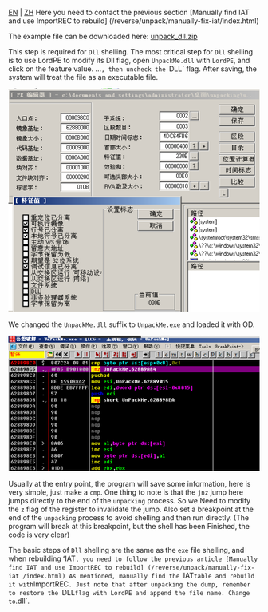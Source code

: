 [EN](./unpack-dll.md) | [ZH](./unpack-dll-zh.md)
Here you need to contact the previous section [Manually find IAT and use ImportREC to rebuild] (/reverse/unpack/manually-fix-iat/index.html)


The example file can be downloaded here: [unpack_dll.zip](https://github.com/ctf-wiki/ctf-challenges/blob/master/reverse/unpack/example/unpack_dll.zip)


This step is required for `Dll` shelling. The most critical step for `Dll` shelling is to use LordPE to modify its Dll flag, open `UnpackMe.dll` with `LordPE`, and click on the feature value. ...`, then uncheck the `DLL` flag. After saving, the system will treat the file as an executable file.


![12.png](./figure/unpack_dll/upx-dll-unpack-12.png)



We changed the `UnpackMe.dll` suffix to `UnpackMe.exe` and loaded it with OD.


![13.png](./figure/unpack_dll/upx-dll-unpack-13.png)



Usually at the entry point, the program will save some information, here is very simple, just make a `cmp`. One thing to note is that the `jnz` jump here jumps directly to the end of the `unpacking` process. So we Need to modify the `z` flag of the register to invalidate the jump. Also set a breakpoint at the end of the `unpacking` process to avoid shelling and then run directly. (The program will break at this breakpoint, but the shell has been Finished, the code is very clear)


The basic steps of `Dll` shelling are the same as the `exe` file shelling, and when rebuilding ʻIAT`, you need to follow the previous article [Manually find IAT and use ImportREC to rebuild] (/reverse/unpack/manually-fix-iat /index.html) As mentioned, manually find the `IAT` table and rebuild it with `ImportREC`. Just note that after unpacking the dump, remember to restore the `DLL` flag with LordPE and append the file name. Change to `.dll`.